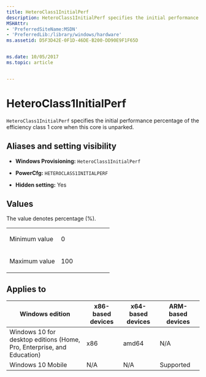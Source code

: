 ```yaml
---
title: HeteroClass1InitialPerf
description: HeteroClass1InitialPerf specifies the initial performance percentage of the efficiency class 1 core when this core is unparked.
MSHAttr:
- 'PreferredSiteName:MSDN'
- 'PreferredLib:/library/windows/hardware'
ms.assetid: D5F3D42E-0F1D-46DE-B200-DD90E9F1F65D


ms.date: 10/05/2017
ms.topic: article


---
```


# HeteroClass1InitialPerf


`HeteroClass1InitialPerf` specifies the initial performance percentage of the efficiency class 1 core when this core is unparked.

## <span id="Aliases_and_setting_visibility"></span><span id="aliases_and_setting_visibility"></span><span id="ALIASES_AND_SETTING_VISIBILITY"></span>Aliases and setting visibility


-   **Windows Provisioning:** `HeteroClass1InitialPerf`

-   **PowerCfg:** `HETEROCLASS1INITIALPERF`

-   **Hidden setting:** Yes

## <span id="Values"></span><span id="values"></span><span id="VALUES"></span>Values


The value denotes percentage (%).

<table>
<colgroup>
<col width="50%" />
<col width="50%" />
</colgroup>
<tbody>
<tr class="odd">
<td><p>Minimum value</p></td>
<td><p>0</p></td>
</tr>
<tr class="even">
<td><p>Maximum value</p></td>
<td><p>100</p></td>
</tr>
</tbody>
</table>

 

## <span id="Applies_to"></span><span id="applies_to"></span><span id="APPLIES_TO"></span>Applies to


| Windows edition                                                        | x86-based devices | x64-based devices | ARM-based devices |
|------------------------------------------------------------------------|-------------------|-------------------|-------------------|
| Windows 10 for desktop editions (Home, Pro, Enterprise, and Education) | x86               | amd64             | N/A               |
| Windows 10 Mobile                                                      | N/A               | N/A               | Supported         |
